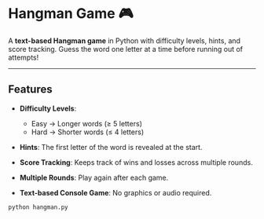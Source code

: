 # Hangman Game 🎮

A **text-based Hangman game** in Python with difficulty levels, hints, and score tracking. Guess the word one letter at a time before running out of attempts!

---

## Features 
- **Difficulty Levels**:  
  - Easy → Longer words (≥ 5 letters)  
  - Hard → Shorter words (≤ 4 letters)  

- **Hints**: The first letter of the word is revealed at the start.  

- **Score Tracking**: Keeps track of wins and losses across multiple rounds.  

- **Multiple Rounds**: Play again after each game.  

- **Text-based Console Game**: No graphics or audio required.  

```bash
python hangman.py
